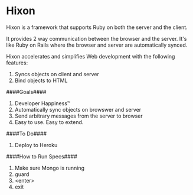Hixon
=========

Hixon is a framework that supports Ruby on both the server and the client. 

It provides 2 way communication between the browser and the server. It's like Ruby on Rails where the browser and server are automatically synced.

Hixon accelerates and simplifies Web development with the following features:
1. Syncs objects on client and server
2. Bind objects to HTML


####Goals####
1. Developer Happiness&trade;
1. Automatically sync objects on browswer and server
1. Send arbitrary messages from the server to browser
1. Easy to use. Easy to extend.


####To Do####
1. Deploy to Heroku


####How to Run Specs####
1. Make sure Mongo is running
1. guard
1. &lt;enter&gt;
2. exit